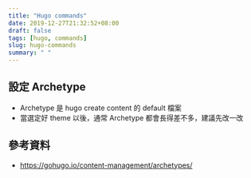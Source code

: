 ```yaml
---
title: "Hugo commands"
date: 2019-12-27T21:32:52+08:00
draft: false
tags: [hugo, commands]
slug: hugo-commands
summary: " "
---
```


## 設定 Archetype

- Archetype 是 hugo create content 的 default 檔案
- 當選定好 theme 以後，通常 Archetype 都會長得差不多，建議先改一改

## 參考資料

- <https://gohugo.io/content-management/archetypes/>
